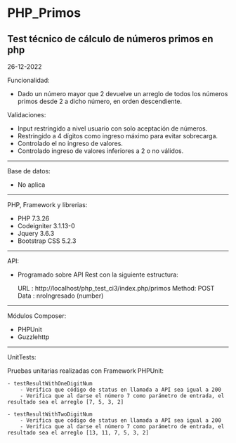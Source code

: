 # PHP_Primos
Test técnico de cálculo de números primos en php
------------------------------------------------

26-12-2022

Funcionalidad:

- Dado un número mayor que 2 devuelve un arreglo de todos los números primos desde 2 a dicho número, en orden descendiente.

Validaciones:

- Input restringido a nivel usuario con solo aceptación de números.
- Restringido a 4 dígitos como ingreso máximo para evitar sobrecarga.
- Controlado el no ingreso de valores.
- Controlado ingreso de valores inferiores a 2 o no válidos.

-------------------------
Base de datos:

- No aplica

-------------------------
PHP, Framework y librerias: 

- PHP 7.3.26
- Codeigniter 3.1.13-0
- Jquery 3.6.3
- Bootstrap CSS 5.2.3

-------------------------
API:

- Programado sobre API Rest con la siguiente estructura:

	URL   : http://localhost/php_test_ci3/index.php/primos
	Method: POST
	Data  : 
		nroIngresado (number)

-------------------------
Módulos Composer:

- PHPUnit
- Guzzlehttp
		
-------------------------		
UnitTests:

Pruebas unitarias realizadas con Framework PHPUnit:

	- testResultWithOneDigitNum
		- Verifica que código de status en llamada a API sea igual a 200
		- Verifica que al darse el número 7 como parámetro de entrada, el resultado sea el arreglo [7, 5, 3, 2]
		
	- testResultWithTwoDigitNum
		- Verifica que código de status en llamada a API sea igual a 200
		- Verifica que al darse el número 7 como parámetro de entrada, el resultado sea el arreglo [13, 11, 7, 5, 3, 2]

